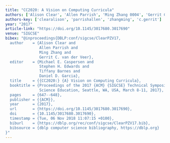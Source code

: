 ```yaml
---
title: "CC2020: A Vision on Computing Curricula"
authors: ['Alison Clear', 'Allen Parrish', 'Ming Zhang 0004', 'Gerrit C. van der Veer']
authors-key: ['clearalison', 'parrishallen', 'zhangming', 'c.gerrit']
year: "2017"
article-link: "https://doi.org/10.1145/3017680.3017690"
venue: "SIGCSE"
bibex: "@inproceedings{DBLP:conf/sigcse/ClearPZV17,
  author    = {Alison Clear and
               Allen Parrish and
               Ming Zhang and
               Gerrit C. van der Veer},
  editor    = {Michael E. Caspersen and
               Stephen H. Edwards and
               Tiffany Barnes and
               Daniel D. Garcia},
  title     = {{CC2020:} {A} Vision on Computing Curricula},
  booktitle = {Proceedings of the 2017 {ACM} {SIGCSE} Technical Symposium on Computer
               Science Education, Seattle, WA, USA, March 8-11, 2017},
  pages     = {647--648},
  publisher = {{ACM}},
  year      = {2017},
  url       = {https://doi.org/10.1145/3017680.3017690},
  doi       = {10.1145/3017680.3017690},
  timestamp = {Tue, 06 Nov 2018 11:07:15 +0100},
  biburl    = {https://dblp.org/rec/conf/sigcse/ClearPZV17.bib},
  bibsource = {dblp computer science bibliography, https://dblp.org}
}"
---
```

